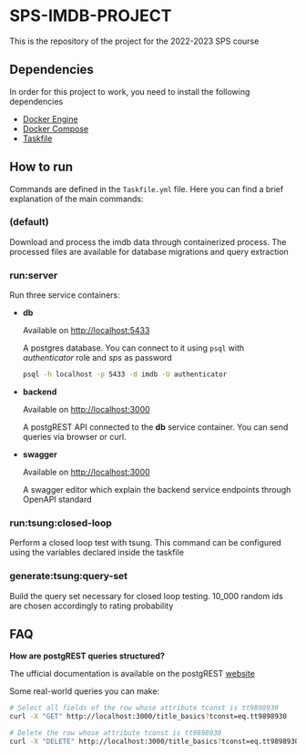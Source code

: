 # SPS-IMDB-PROJECT

This is the repository of the project for the 2022-2023 SPS course

## Dependencies

In order for this project to work, you need to install the following dependencies

- [Docker Engine](https://docs.docker.com/engine/install/)
- [Docker Compose](https://docs.docker.com/compose/install/)
- [Taskfile](https://taskfile.dev/installation/)  

## How to run

Commands are defined in the `Taskfile.yml` file. Here you can find a brief explanation of the main commands:
### (default)

Download and process the imdb data through containerized process. The processed files are available for database migrations and query extraction

### run:server

Run three service containers:
- **db**

    Available on [http://localhost:5433](http://localhost:5433)

    A postgres database. You can connect to it using `psql` with _authenticator_ role and _sps_ as password

    ```bash
    psql -h localhost -p 5433 -d imdb -U authenticator 
    ```

- **backend**

    Available on [http://localhost:3000](http://localhost:3000)

    A postgREST API connected to the **db** service container. You can send queries via browser or  curl.

- **swagger**

    Available on [http://localhost:3000](http://localhost:3001)

    A swagger editor which explain the backend service endpoints through OpenAPI standard

### run:tsung:closed-loop

Perform a closed loop test with tsung. This command can be configured using the variables declared inside the taskfile

### generate:tsung:query-set

Build the query set necessary for closed loop testing. 10_000 random ids are chosen accordingly to rating probability

## FAQ

**How are postgREST queries structured?**

The ufficial documentation is available on the postgREST [website](https://postgrest.org/en/stable/api.html#)

Some real-world queries you can make:

```bash
# Select all fields of the row whose attribute tconst is tt9898930
curl -X "GET" http://localhost:3000/title_basics?tconst=eq.tt9898930

# Delete the row whose attribute tconst is tt9898930
curl -X "DELETE" http://localhost:3000/title_basics?tconst=eq.tt9898930
```
